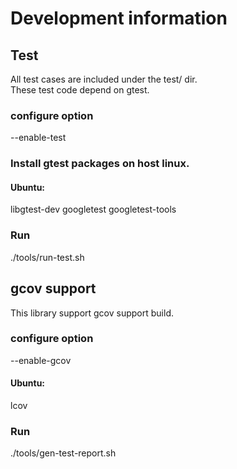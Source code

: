 # Development information

## Test

All test cases are included under the test/ dir.  
These test code depend on gtest.

### configure option

  --enable-test

### Install gtest packages on host linux.

#### Ubuntu:
libgtest-dev googletest googletest-tools

### Run

  ./tools/run-test.sh


## gcov support

This library support gcov support build.

### configure option

  --enable-gcov

#### Ubuntu:
lcov

### Run

  ./tools/gen-test-report.sh


